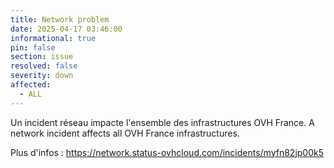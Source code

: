 ```yaml
---
title: Network problem
date: 2025-04-17 03:46:00
informational: true
pin: false
section: issue
resolved: false
severity: down
affected:
  - ALL 
---
```


Un incident réseau impacte l'ensemble des infrastructures OVH France.
A network incident affects all OVH France infrastructures.

Plus d'infos : https://network.status-ovhcloud.com/incidents/myfn82jp00k5
